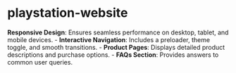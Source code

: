 # playstation-website
**Responsive Design**: Ensures seamless performance on desktop, tablet, and mobile devices. - **Interactive Navigation**: Includes a preloader, theme toggle, and smooth transitions. - **Product Pages**: Displays detailed product descriptions and purchase options. - **FAQs Section**: Provides answers to common user queries. 
